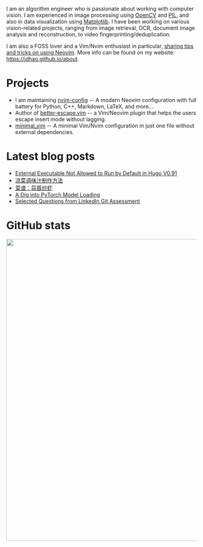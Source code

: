 I am an algorithm engineer who is passionate about working with computer vision.
I am experienced in image processing using [OpenCV](https://jdhao.github.io/tags/OpenCV/) and [PIL](https://jdhao.github.io/tags/PIL/), and also in data visualization using [Matplotlib](https://jdhao.github.io/tags/Matplotlib/).
I have been working on various vision-related projects, ranging from image retrieval, OCR, document image analysis and reconstruction,
to video fingerprinting/deduplication.

I am also a FOSS lover and a Vim/Nvim enthusiast in particular, [sharing tips and tricks on using Neovim](https://jdhao.github.io/categories/Nvim/).
More info can be found on my website: https://jdhao.github.io/about.

# Projects

+ I am maintaining [nvim-config](https://github.com/jdhao/nvim-config) -- A modern Neovim configuration with full battery for Python, C++, Markdown, LaTeX, and more...
+ Author of [better-escape.vim](https://github.com/jdhao/better-escape.vim) -- a Vim/Neovim plugin that helps the users escape insert mode without lagging.
+ [minimal_vim](https://github.com/jdhao/minimal_vim) -- A minimal Vim/Nvim configuration in just one file without external dependencies.

# Latest blog posts

<!-- BLOG-POST-LIST:START -->
- [External Executable Not Allowed to Run by Default in Hugo V0.91](https://jdhao.github.io/2022/02/02/executable_not_allowed_to_run_in_hugo/)
- [凉菜调味汁制作方法](https://jdhao.github.io/2022/02/01/make_sauce_for_cold_dish/)
- [菜谱：蒜蓉炒虾](https://jdhao.github.io/2022/02/01/stir-fried-shrimp-with-garlic/)
- [A Dig into PyTorch Model Loading](https://jdhao.github.io/2022/01/28/pytorch_model_load_error/)
- [Selected Questions from LinkedIn Git Assessment](https://jdhao.github.io/2022/01/14/linkedin_git_assessment/)
<!-- BLOG-POST-LIST:END -->

# GitHub stats

<p align="center">
<img src="https://github-readme-stats.vercel.app/api?username=jdhao&hide_title=true&show_icons=true&count_private=true&theme=solarized-light&hide_border=true" width="800">
</p>
